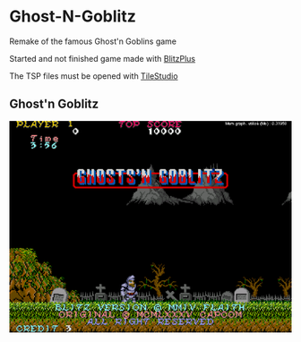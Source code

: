 # Ghost-N-Goblitz
Remake of the famous Ghost'n Goblins game

Started and not finished game made with [BlitzPlus](https://github.com/blitz-research/blitzplus)

The TSP files must be opened with [TileStudio](http://tilestudio.sourceforge.net/)

## Ghost'n Goblitz
![Screenshot](https://github.com/flaith-nycd/Ghost-N-Goblitz/blob/master/Screenshot.png)
